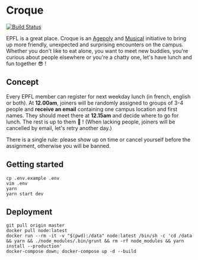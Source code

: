 # Croque

[![Build Status](https://travis-ci.org/zifeo/Croque.svg?branch=master)](https://travis-ci.org/zifeo/Croque)

EPFL is a great place. Croque is an [Agepoly](https://agepoly.ch/) and [Musical](http://musical.epfl.ch/) initiative to bring up more friendly, unexpected and surprising encounters on the campus. Whether you don't like to eat alone, you want to meet new buddies, you're curious about people elsewhere or you're a chatty one, let's have lunch and fun together 😎 !

## Concept

Every EPFL member can register for next weekday lunch (in french, english or both). At **12.00am**, joiners will be randomly assigned to groups of 3-4 people and **receive an email** containing one campus location and first names. They should meet there at **12.15am** and decide where to go for lunch. The rest is up to them 🎉 !
(When lacking people, joiners will be cancelled by email, let's retry another day.)

There is a single rule: please show up on time or cancel yourself before the assignment, otherwise you will be banned.

## Getting started

```shell
cp .env.example .env
vim .env
yarn
yarn start dev
```

## Deployment 

```shell
git pull origin master
docker pull node:latest
docker run --rm -it -v "$(pwd):/data" node:latest /bin/sh -c 'cd /data && yarn && ./node_modules/.bin/grunt && rm -rf node_modules && yarn install --production'
docker-compose down; docker-compose up -d --build
```
